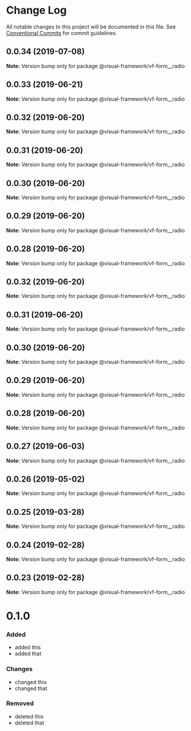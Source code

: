 # Change Log

All notable changes to this project will be documented in this file.
See [Conventional Commits](https://conventionalcommits.org) for commit guidelines.

## 0.0.34 (2019-07-08)

**Note:** Version bump only for package @visual-framework/vf-form__radio





## 0.0.33 (2019-06-21)

**Note:** Version bump only for package @visual-framework/vf-form__radio





## 0.0.32 (2019-06-20)

**Note:** Version bump only for package @visual-framework/vf-form__radio





## 0.0.31 (2019-06-20)

**Note:** Version bump only for package @visual-framework/vf-form__radio





## 0.0.30 (2019-06-20)

**Note:** Version bump only for package @visual-framework/vf-form__radio





## 0.0.29 (2019-06-20)

**Note:** Version bump only for package @visual-framework/vf-form__radio





## 0.0.28 (2019-06-20)

**Note:** Version bump only for package @visual-framework/vf-form__radio





## 0.0.32 (2019-06-20)

**Note:** Version bump only for package @visual-framework/vf-form__radio





## 0.0.31 (2019-06-20)

**Note:** Version bump only for package @visual-framework/vf-form__radio





## 0.0.30 (2019-06-20)

**Note:** Version bump only for package @visual-framework/vf-form__radio





## 0.0.29 (2019-06-20)

**Note:** Version bump only for package @visual-framework/vf-form__radio





## 0.0.28 (2019-06-20)

**Note:** Version bump only for package @visual-framework/vf-form__radio





## 0.0.27 (2019-06-03)

**Note:** Version bump only for package @visual-framework/vf-form__radio





## 0.0.26 (2019-05-02)

**Note:** Version bump only for package @visual-framework/vf-form__radio





## 0.0.25 (2019-03-28)

**Note:** Version bump only for package @visual-framework/vf-form__radio





## 0.0.24 (2019-02-28)

**Note:** Version bump only for package @visual-framework/vf-form__radio





## 0.0.23 (2019-02-28)

**Note:** Version bump only for package @visual-framework/vf-form__radio





# 0.1.0

### Added
- added this
- added that

### Changes

- changed this
- changed that

### Removed

- deleted this
- deleted that
